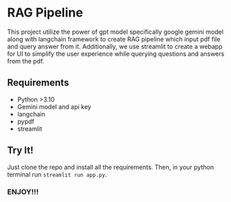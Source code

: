 # RAG Pipeline
This project utilize the power of gpt model specifically google gemini model along with langchain framework to create RAG pipeline which input pdf file and query answer from it. 
Additionally, we use streamlit to create a webapp for UI to simplify the user experience while querying questions and answers from the pdf.


## Requirements
* Python >3.10
* Gemini model and api key
* langchain
* pypdf
* streamlit

## Try It!
Just clone the repo and install all the requirements.
Then, in your python terminal run ```streamlit run app.py```.

### ENJOY!!!
  
